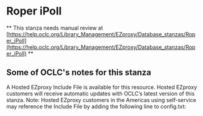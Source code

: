# Roper iPoll
** This stanza needs manual review at [https://help.oclc.org/Library_Management/EZproxy/Database_stanzas/Roper_iPoll](https://help.oclc.org/Library_Management/EZproxy/Database_stanzas/Roper_iPoll) **

## Some of OCLC's notes for this stanza

A Hosted EZproxy Include File is available for this resource. Hosted EZproxy customers will receive automatic updates with OCLC&rsquo;s latest version of this stanza. Note: Hosted EZproxy customers in the Americas using self-service may reference the Include File by adding the following line to config.txt:

&nbsp;

&nbsp;
